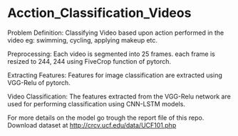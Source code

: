 # Acction_Classification_Videos

Problem Definition:
Classifying Video based upon action performed in the video eg: swimming, cycling, applying makeup etc.

Preprocessing:
Each video is segmented into  25 frames. each frame is resized to 244, 244 using FiveCrop function of pytorch.

Extracting Features:
Features for image classification are extracted using VGG-Relu of pytorch.

Video Classification:
The features extracted from the VGG-Relu network are used for performing classification using CNN-LSTM models.

For more details on the model go trough the report file of this repo. 
Download dataset at http://crcv.ucf.edu/data/UCF101.php
